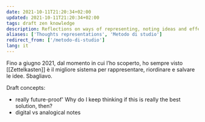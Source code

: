 ```yaml
---
date: 2021-10-11T21:20:34+02:00
updated: 2021-10-11T21:20:34+02:00
tags: draft zen knowledge
description: Reflections on ways of representing, noting ideas and effectively learn and remember concepts.
aliases: ['Thoughts representations', 'Metodo di studio']
redirect_from: ['/metodo-di-studio']
lang: it
---
```

Fino a giugno 2021, dal momento in cui l’ho scoperto, ho sempre visto [[Zettelkasten]] è il migliore sistema per rappresentare, riordinare e salvare le idee. Sbagliavo.

Draft concepts:
- really future-proof' Why do I keep thinking if this is really the best solution, then?
- digital vs analogical notes